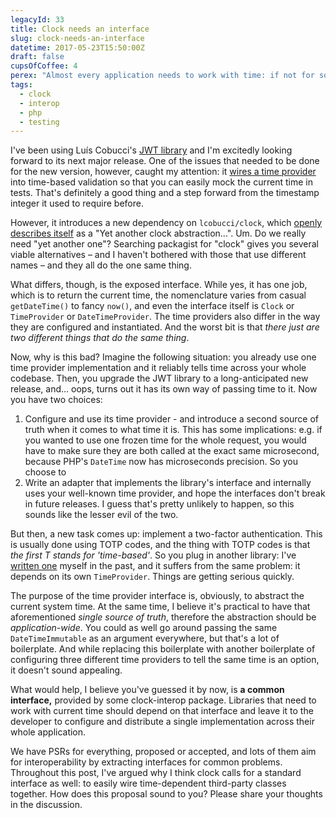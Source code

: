 ```yaml
---
legacyId: 33
title: Clock needs an interface
slug: clock-needs-an-interface
datetime: 2017-05-23T15:50:00Z
draft: false
cupsOfCoffee: 4
perex: "Almost every application needs to work with time: if not for some greater purpose like expiring access credentials, entities usually store information about when they were created or generally when something happened. Telling time is indeed a crucial responsibility, and being able to rely on the mechanism across the whole codebase is really important. But it can get problematic."
tags:
  - clock
  - interop
  - php
  - testing
---
```

I've been using Luís Cobucci's [JWT library](https://github.com/lcobucci/jwt) and I'm excitedly looking forward to its
next major release. One of the issues that needed to be done for the new version, however, caught my attention: it
[wires a time provider](https://github.com/lcobucci/jwt/pull/180) into time-based validation so that you can easily mock
the current time in tests. That's definitely a good thing and a step forward from the timestamp integer it used to
require before.

However, it introduces a new dependency on `lcobucci/clock`, which
[openly describes itself](https://github.com/lcobucci/clock) as a "Yet another clock abstraction...". Um. Do we really
need "yet another one"? Searching packagist for "clock" gives you several viable alternatives – and I haven't bothered
with those that use different names – and they all do the one same thing.

What differs, though, is the exposed interface. While yes, it has one job, which is to return the current time, the
nomenclature varies from casual `getDateTime()` to fancy `now()`, and even the interface itself is `Clock` or
`TimeProvider` or `DateTimeProvider`. The time providers also differ in the way they are configured and instantiated.
And the worst bit is that _there just are two different things that do the same thing_.

Now, why is this bad? Imagine the following situation: you already use one time provider implementation and it reliably
tells time across your whole codebase. Then, you upgrade the JWT library to a long-anticipated new release, and... oops,
turns out it has its own way of passing time to it. Now you have two choices:

1. Configure and use its time provider - and introduce a second source of truth when it comes to what time it is.
    This has some implications: e.g. if you wanted to use one frozen time for the whole request, you would have to make
    sure they are both called at the exact same microsecond, because PHP's `DateTime` now has microseconds precision.
    So you choose to
2. Write an adapter that implements the library's interface and internally uses your well-known time provider,
    and hope the interfaces don't break in future releases. I guess that's pretty unlikely to happen, so this sounds
    like the lesser evil of the two.

But then, a new task comes up: implement a two-factor authentication. This is usually done using TOTP codes, and the
thing with TOTP codes is that *the first T stands for 'time-based'*. So you plug in another library: I've
[written one](https://github.com/o2ps/TotpAuthenticator) myself in the past, and it suffers from the same problem:
it depends on its own `TimeProvider`. Things are getting serious quickly.

The purpose of the time provider interface is, obviously, to abstract the current system time. At the same time,
I believe it's practical to have that aforementioned *single source of truth*, therefore the abstraction should
be _application-wide_. You could as well go around passing the same `DateTimeImmutable` as an argument everywhere,
but that's a lot of boilerplate. And while replacing this boilerplate with another boilerplate of configuring three
different time providers to tell the same time is an option, it doesn't sound appealing.

What would help, I believe you've guessed it by now, is **a common interface,** provided by some clock-interop package.
Libraries that need to work with current time should depend on that interface and leave it to the developer to configure
and distribute a single implementation across their whole application.

We have PSRs for everything, proposed or accepted, and lots of them aim for interoperability by extracting interfaces
for common problems. Throughout this post, I've argued why I think clock calls for a standard interface as well:
to easily wire time-dependent third-party classes together. How does this proposal sound to you? Please share your
thoughts in the discussion.
